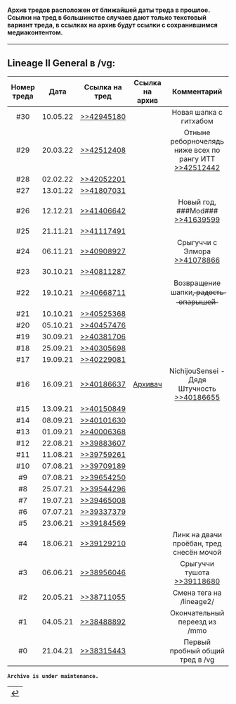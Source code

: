 #### Архив тредов расположен от ближайшей даты треда в прошлое. Ссылки на тред в большинстве случаев дают только текстовый вариант треда, в ссылках на архив будут ссылки с сохранившимся медиаконтентом.

---

## Lineage II General в /vg:

| Номер треда | Дата | Ссылка на тред | Ссылка на архив | Комментарий |
|:---:|:---:|:---:|:---:|:---:|
| #30 | 10.05.22 | [>>42945180](https://2ch.hk/vg/res/42945180.html) | | Новая шапка с гитхабом |
| #29 | 20.03.22 | [>>42512408](https://2ch.hk/vg/res/42512408.html) | | Отныне реборночелядь ниже всех по рангу ИТТ [>>42512442](https://2ch.hk/vg/res/42512408.html#42512442) |
| #28 | 02.02.22 | [>>42052201](https://2ch.hk/vg/res/42052201.html) | | |
| #27 | 13.01.22 | [>>41807031](https://2ch.hk/vg/res/41807031.html) | | |
| #26 | 12.12.21 | [>>41406642](https://2ch.hk/vg/res/41406642.html) | | Новый год, ###Mod### [>>41639599](https://2ch.hk/vg/res/41406642.html#41639599) |
| #25 | 21.11.21 | [>>41117491](https://2ch.hk/vg/res/41117491.html) | | |
| #24 | 06.11.21 | [>>40908927](https://2ch.hk/vg/res/40908927.html) | | Срыгуччи с Элмора [>>41078866](https://2ch.hk/vg/res/40908927.html#41078866) |
| #23 | 30.10.21 | [>>40811287](https://2ch.hk/vg/res/40811287.html) | | |
| #22 | 19.10.21 | [>>40668711](https://2ch.hk/vg/res/40668711.html) | | Возвращение шапки, ̶р̶а̶д̶о̶с̶т̶ь̶ ̶о̶п̶а̶р̶ы̶ш̶е̶й̶ |
| #21 | 10.10.21 | [>>40525368](https://2ch.hk/vg/res/40525368.html) | | |
| #20 | 05.10.21 | [>>40457476](https://2ch.hk/vg/res/40457476.html) | | |
| #19 | 30.09.21 | [>>40381706](https://2ch.hk/vg/res/40381706.html) | | |
| #18 | 25.09.21 | [>>40305698](https://2ch.hk/vg/res/40305698.html) | | |
| #17 | 19.09.21 | [>>40229081](https://2ch.hk/vg/res/40229081.html) | | |
| #16 | 16.09.21 | [>>40186637](https://2ch.hk/vg/res/40186637.html) | [Архивач](http://arhivach.ng/thread/732715/) | NichijouSensei - Дядя Штучность [>>40186655](https://2ch.hk/vg/res/40186637.html#40186655) |
| #15 | 13.09.21 | [>>40150849](https://2ch.hk/vg/res/40150849.html) | | |
| #14 | 08.09.21 | [>>40101630](https://2ch.hk/vg/res/40101630.html) | | |
| #13 | 01.09.21 | [>>40006368](https://2ch.hk/vg/res/40006368.html) | | |
| #12 | 22.08.21 | [>>39883607](https://2ch.hk/vg/res/39883607.html) | | |
| #11 | 11.08.21 | [>>39759261](https://2ch.hk/vg/res/39759261.html) | | |
| #10 | 07.08.21 | [>>39709189](https://2ch.hk/vg/res/39709189.html) | | |
| #9 | 07.08.21 | [>>39654250](https://2ch.hk/vg/res/39654250.html) | | |
| #8 | 25.07.21 | [>>39544296](https://2ch.hk/vg/res/39544296.html) | | |
| #7 | 19.07.21 | [>>39465008](https://2ch.hk/vg/res/39465008.html) | | |
| #6 | 07.07.21 | [>>39337379](https://2ch.hk/vg/res/39337379.html) | | |
| #5 | 23.06.21 | [>>39184569](https://2ch.hk/vg/res/39184569.html) | | |
| #4 | 18.06.21 | [>>39129210](http://91.227.17.26/vg/res/39129210.html) |  | Линк на двачи проёбан, тред снесён мочой |
| #3 | 06.06.21 | [>>38956046](https://2ch.hk/vg/res/38956046.html) | | Срыгуччи тушота [>>39118680](https://2ch.hk/vg/res/38956046.html#39118680) |
| #2 | 20.05.21 | [>>38711055](https://2ch.hk/vg/res/38711055.html) | | Смена тега на /lineage2/ |
| #1 | 04.05.21 | [>>38488892](https://2ch.hk/vg/res/38488892.html) | | Окончательный переезд из /mmo |
| #0 | 21.04.21 | [>>38315443](https://2ch.hk/vg/res/38315443.html) | | Первый пробный общий тред в /vg |

**`Archive is under maintenance.`**

|[↩️](header.md)|
|:---:|
